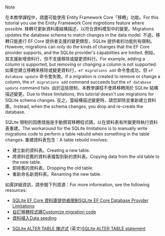 
> [!NOTE]
> <span data-ttu-id="de20b-101">在本教學課程中，請盡可能使用 Entity Framework Core「移轉」功能。</span><span class="sxs-lookup"><span data-stu-id="de20b-101">For this tutorial you use the Entity Framework Core *migrations* feature where possible.</span></span> <span data-ttu-id="de20b-102">移轉可更新資料庫結構描述，以符合資料模型中的變更。</span><span class="sxs-lookup"><span data-stu-id="de20b-102">Migrations updates the database schema to match changes in the data model.</span></span> <span data-ttu-id="de20b-103">不過，移轉只能進行 EF Core 提供者支援的變更類型，SQLite 提供者的功能則有限制。</span><span class="sxs-lookup"><span data-stu-id="de20b-103">However, migrations can only do the kinds of changes that the EF Core provider supports, and the SQLite provider's capabilities are limited.</span></span> <span data-ttu-id="de20b-104">例如，其支援新增資料行，但不支援移除或變更資料行。</span><span class="sxs-lookup"><span data-stu-id="de20b-104">For example, adding a column is supported, but removing or changing a column is not supported.</span></span> <span data-ttu-id="de20b-105">如果您建立移轉來移除或變更資料行，`ef migrations add` 命令會成功，但 `ef database update` 命令會失敗。</span><span class="sxs-lookup"><span data-stu-id="de20b-105">If a migration is created to remove or change a column, the `ef migrations add` command succeeds but the `ef database update` command fails.</span></span> <span data-ttu-id="de20b-106">由於這些限制，本教學課程不會將移轉用於 SQLite 結構描述變更。</span><span class="sxs-lookup"><span data-stu-id="de20b-106">Due to these limitations, this tutorial doesn't use migrations for SQLite schema changes.</span></span> <span data-ttu-id="de20b-107">反之，當結構描述變更時，請您卸除並重新建立資料庫。</span><span class="sxs-lookup"><span data-stu-id="de20b-107">Instead, when the schema changes, you drop and re-create the database.</span></span>
>
><span data-ttu-id="de20b-108">SQLite 限制的因應措施是手動撰寫移轉程式碼，以在資料表有所變更時執行資料表重建。</span><span class="sxs-lookup"><span data-stu-id="de20b-108">The workaround for the SQLite limitations is to manually write migrations code to perform a table rebuild when something in the table changes.</span></span> <span data-ttu-id="de20b-109">重建資料表包含：</span><span class="sxs-lookup"><span data-stu-id="de20b-109">A table rebuild involves:</span></span>
>
>* <span data-ttu-id="de20b-110">建立新的資料表。</span><span class="sxs-lookup"><span data-stu-id="de20b-110">Creating a new table.</span></span>
>* <span data-ttu-id="de20b-111">將資料從舊的資料表複製到新的資料表。</span><span class="sxs-lookup"><span data-stu-id="de20b-111">Copying data from the old table to the new table.</span></span>
>* <span data-ttu-id="de20b-112">卸除舊的資料表。</span><span class="sxs-lookup"><span data-stu-id="de20b-112">Dropping the old table.</span></span>
>* <span data-ttu-id="de20b-113">重新命名新資料表。</span><span class="sxs-lookup"><span data-stu-id="de20b-113">Renaming the new table.</span></span>
>
><span data-ttu-id="de20b-114">如需詳細資訊，請參閱下列資源：</span><span class="sxs-lookup"><span data-stu-id="de20b-114">For more information, see the following resources:</span></span>
>
> * [<span data-ttu-id="de20b-115">SQLite EF Core 資料庫提供者限制</span><span class="sxs-lookup"><span data-stu-id="de20b-115">SQLite EF Core Database Provider Limitations</span></span>](/ef/core/providers/sqlite/limitations)
> * [<span data-ttu-id="de20b-116">自訂移轉程式碼</span><span class="sxs-lookup"><span data-stu-id="de20b-116">Customize migration code</span></span>](/ef/core/managing-schemas/migrations/#customize-migration-code)
> * [<span data-ttu-id="de20b-117">資料植入</span><span class="sxs-lookup"><span data-stu-id="de20b-117">Data seeding</span></span>](/ef/core/modeling/data-seeding)
  * <span data-ttu-id="de20b-118">[SQLite ALTER TABLE 陳述式](https://sqlite.org/lang_altertable.html) \(英文\)</span><span class="sxs-lookup"><span data-stu-id="de20b-118">[SQLite ALTER TABLE statement](https://sqlite.org/lang_altertable.html)</span></span>